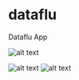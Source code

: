 # dataflu

Dataflu App

![alt text](https://appshop.arvenah.com/dataflu.gif)

![alt text](https://appshop.arvenah.com/dataflu1.png)
![alt text](https://appshop.arvenah.com/dataflu2.png)
